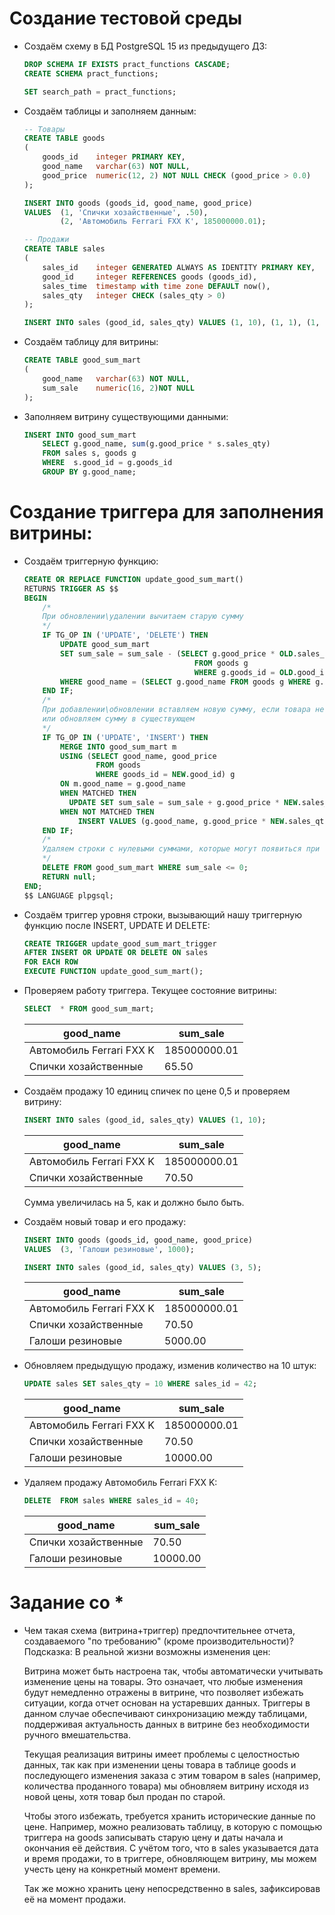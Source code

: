# Создание тестовой среды
- Создаём схему в БД PostgreSQL 15 из предыдущего ДЗ:
	```sql
	DROP SCHEMA IF EXISTS pract_functions CASCADE;
	CREATE SCHEMA pract_functions;

	SET search_path = pract_functions;
	 ```
- Создаём таблицы и заполняем данным:
	```sql
	-- Товары
	CREATE TABLE goods
	(
		goods_id    integer PRIMARY KEY,
		good_name   varchar(63) NOT NULL,
		good_price  numeric(12, 2) NOT NULL CHECK (good_price > 0.0)
	);
	
	INSERT INTO goods (goods_id, good_name, good_price)
	VALUES  (1, 'Спички хозайственные', .50),
			(2, 'Автомобиль Ferrari FXX K', 185000000.01);

	-- Продажи
	CREATE TABLE sales
	(
		sales_id    integer GENERATED ALWAYS AS IDENTITY PRIMARY KEY,
		good_id     integer REFERENCES goods (goods_id),
		sales_time  timestamp with time zone DEFAULT now(),
		sales_qty   integer CHECK (sales_qty > 0)
	);

	INSERT INTO sales (good_id, sales_qty) VALUES (1, 10), (1, 1), (1, 120), (2, 1);
	```
- Создаём таблицу для витрины:
	```sql
	CREATE TABLE good_sum_mart
	(
		good_name   varchar(63) NOT NULL,
		sum_sale    numeric(16, 2)NOT NULL
	);
	```
- Заполняем витрину существующими данными:
	```sql
	INSERT INTO good_sum_mart 
		SELECT g.good_name, sum(g.good_price * s.sales_qty) 
		FROM sales s, goods g
		WHERE  s.good_id = g.goods_id 
		GROUP BY g.good_name;
	```
# Создание триггера для заполнения витрины:
- Создаём триггерную функцию:
	```sql
	CREATE OR REPLACE FUNCTION update_good_sum_mart()
	RETURNS TRIGGER AS $$
	BEGIN
		/*
		При обновлении\удалении вычитаем старую сумму
		*/
		IF TG_OP IN ('UPDATE', 'DELETE') THEN
			UPDATE good_sum_mart
			SET sum_sale = sum_sale - (SELECT g.good_price * OLD.sales_qty
										  FROM goods g
										  WHERE g.goods_id = OLD.good_id)
			WHERE good_name = (SELECT g.good_name FROM goods g WHERE g.goods_id = OLD.good_id);    
		END IF;
		/*
		При добавлении\обновлении вставляем новую сумму, если товара нет
		или обновляем сумму в существующем
		*/
		IF TG_OP IN ('UPDATE', 'INSERT') THEN
			MERGE INTO good_sum_mart m
			USING (SELECT good_name, good_price
					FROM goods
					WHERE goods_id = NEW.good_id) g
			ON m.good_name = g.good_name
			WHEN MATCHED THEN
			  UPDATE SET sum_sale = sum_sale + g.good_price * NEW.sales_qty
			WHEN NOT MATCHED THEN
				INSERT VALUES (g.good_name, g.good_price * NEW.sales_qty);
		END IF;
		/* 
		Удаляем строки с нулевыми суммами, которые могут появиться при изменении или удалении заказа
		*/
		DELETE FROM good_sum_mart WHERE sum_sale <= 0;
		RETURN null;
	END;
	$$ LANGUAGE plpgsql;
	``` 
- Создаём триггер уровня строки, вызывающий нашу триггерную функцию после INSERT, UPDATE И DELETE:
	```sql
	CREATE TRIGGER update_good_sum_mart_trigger
	AFTER INSERT OR UPDATE OR DELETE ON sales
	FOR EACH ROW
	EXECUTE FUNCTION update_good_sum_mart();
	```
- Проверяем работу триггера. Текущее состояние витрины:
	```sql
	SELECT  * FROM good_sum_mart;
	```

	|good_name|sum_sale|
	|---------|--------|
	|Автомобиль Ferrari FXX K|185000000.01|
	|Спички хозайственные|65.50|
	
	
- Создаём продажу 10 единиц спичек по цене 0,5 и проверяем витрину:
	```sql
	INSERT INTO sales (good_id, sales_qty) VALUES (1, 10);
	```

	|good_name|sum_sale|
	|---------|--------|
	|Автомобиль Ferrari FXX K|185000000.01|
	|Спички хозайственные|70.50|
	
	Сумма увеличилась на 5, как и должно было быть.
	
- Создаём новый товар и его продажу:
	```sql
	INSERT INTO goods (goods_id, good_name, good_price)
	VALUES  (3, 'Галоши резиновые', 1000);
	```
	```sql
	INSERT INTO sales (good_id, sales_qty) VALUES (3, 5);
	```
	|good_name|sum_sale|
	|---------|--------|
	|Автомобиль Ferrari FXX K|185000000.01|
	|Спички хозайственные|70.50|
	|Галоши резиновые|5000.00|

- Обновляем предыдущую продажу, изменив количество на 10 штук:
	```sql
	UPDATE sales SET sales_qty = 10 WHERE sales_id = 42;
	```
	|good_name|sum_sale|
	|---------|--------|
	|Автомобиль Ferrari FXX K|185000000.01|
	|Спички хозайственные|70.50|
	|Галоши резиновые|10000.00|
	
- Удаляем продажу Автомобиль Ferrari FXX K:
	```sql
	DELETE  FROM sales WHERE sales_id = 40;
	```	
	
	|good_name|sum_sale|
	|---------|--------|
	|Спички хозайственные|70.50|
	|Галоши резиновые|10000.00|

# Задание со *
- Чем такая схема (витрина+триггер) предпочтительнее отчета, создаваемого "по требованию" (кроме производительности)? Подсказка: В реальной жизни возможны изменения цен:

	Витрина может быть настроена так, чтобы автоматически учитывать изменение цены на товары. Это означает, что любые изменения будут немедленно отражены в витрине, что позволяет избежать ситуации, когда отчет основан на устаревших данных. Триггеры в данном случае обеспечивают синхронизацию между таблицами, поддерживая актуальность данных в витрине без необходимости ручного вмешательства.
	
	Текущая реализация витрины имеет проблемы с целостностью данных, так как при изменении цены товара в таблице goods и последующего изменения заказа с этим товаром в sales (например, количества проданного товара) мы обновляем витрину исходя из новой цены, хотя товар был продан по старой.
	
	Чтобы этого избежать, требуется хранить исторические данные по цене. Например, можно реализовать таблицу, в которую с помощью триггера на goods записывать старую цену и даты начала и окончания её действия. С учётом того, что в sales указывается дата и время продажи, то в триггере, обновляющем витрину, мы можем учесть цену на конкретный момент времени.
	
	Так же можно хранить цену непосредственно в sales, зафиксировав её на момент продажи.